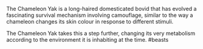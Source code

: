 The Chameleon Yak is a long-haired domesticated bovid that has evolved a fascinating survival mechanism involving camouflage, similar to the way a chameleon changes its skin colour in response to different stimuli.

The Chameleon Yak takes this a step further, changing its very metabolism according to the environment it is inhabiting at the time.
#beasts 
